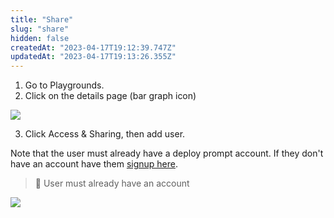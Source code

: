 ```yaml
---
title: "Share"
slug: "share"
hidden: false
createdAt: "2023-04-17T19:12:39.747Z"
updatedAt: "2023-04-17T19:13:26.355Z"
---
```

1. Go to Playgrounds.
2. Click on the details page (bar graph icon)

![](https://files.readme.io/d169d4d-image.png)

3. Click Access & Sharing, then add user.

Note that the user must already have a deploy prompt account. If they don't have an account have them [signup here](https://app.deployprompt.com/signin).

> 📘 User must already have an account

![](https://files.readme.io/075ac22-image.png)